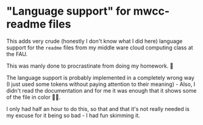 # "Language support" for mwcc-readme files

This adds very crude (honestly I don't know what I did here) language support for the `readme` files from my middle ware cloud computing class at the FAU.

This was manly done to procrastinate from doing my homework. 🤣

The language support is probably implemented in a completely wrong way (I just used some tokens without paying attention to their meaning) - Also, I didn't read the documentation and for me it was enough that it shows some of the file in color 🤣🤣.

I only had half an hour to do this, so that and that it's not really needed is my excuse for it being so bad - I had fun skimming it.

